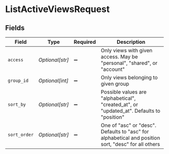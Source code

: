 # ListActiveViewsRequest


## Fields

| Field                                                                                               | Type                                                                                                | Required                                                                                            | Description                                                                                         |
| --------------------------------------------------------------------------------------------------- | --------------------------------------------------------------------------------------------------- | --------------------------------------------------------------------------------------------------- | --------------------------------------------------------------------------------------------------- |
| `access`                                                                                            | *Optional[str]*                                                                                     | :heavy_minus_sign:                                                                                  | Only views with given access. May be "personal", "shared", or "account"                             |
| `group_id`                                                                                          | *Optional[int]*                                                                                     | :heavy_minus_sign:                                                                                  | Only views belonging to given group                                                                 |
| `sort_by`                                                                                           | *Optional[str]*                                                                                     | :heavy_minus_sign:                                                                                  | Possible values are "alphabetical", "created_at", or "updated_at". Defaults to "position"           |
| `sort_order`                                                                                        | *Optional[str]*                                                                                     | :heavy_minus_sign:                                                                                  | One of "asc" or "desc". Defaults to "asc" for alphabetical and position sort, "desc" for all others |